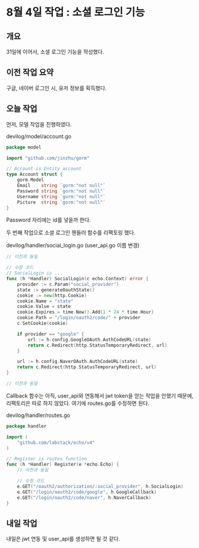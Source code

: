 # 8월 4일 작업 : 소셜 로그인 기능

## 개요

31일에 이어서, 소셜 로그인 기능을 작성했다.


## 이전 작업 요약

구글, 네이버 로그인 시, 유저 정보를 획득했다.


## 오늘 작업

먼저, 모델 작업을 진행하였다.

devilog/model/account.go
```go
package model

import "github.com/jinzhu/gorm"

// Account is Entity account
type Account struct {
	gorm.Model
	Email    string `gorm:"not null"`
	Password string `gorm:"not null"`
	Username string `gorm:"not null"`
	Picture  string `gorm:"not null"`
}
```

Password 자리에는 id를 넣을까 한다. 

두 번째 작업으로 소셜 로그인 핸들러 함수를 리팩토링 했다.

devilog/handler/social_login.go (user_api.go 이름 변경)
```go
// 이전과 동일

// 수정 코드
// SocialLogin is ...
func (h *Handler) SocialLogin(c echo.Context) error {
	provider := c.Param("social_provider")
	state := generateOauthState()
	cookie := new(http.Cookie)
	cookie.Name = "state"
	cookie.Value = state
	cookie.Expires = time.Now().Add(1 * 24 * time.Hour)
	cookie.Path = "/login/oauth2/code/" + provider
	c.SetCookie(cookie)

	if provider == "google" {
		url := h.config.GoogleOAuth.AuthCodeURL(state)
		return c.Redirect(http.StatusTemporaryRedirect, url)
	}

	url := h.config.NaverOAuth.AuthCodeURL(state)
	return c.Redirect(http.StatusTemporaryRedirect, url)
}

// 이전과 동일
```

Callback 함수는 아직, user_api와 연동해서 jwt token을 얻는 작업을 안했기 때문에, 리팩토리은 따로 하지 않았다. 여기에 routes.go를 수정하면 된다.

devilog/handler/routes.go
```go
package handler

import (
	"github.com/labstack/echo/v4"
)

// Register is routes function
func (h *Handler) Register(e *echo.Echo) {
	// 이전과 동일

    // 수정 코드
	e.GET("/oauth2/authorization/:social_provider", h.SocialLogin)
	e.GET("/login/oauth2/code/google", h.GoogleCallback)
	e.GET("/login/oauth2/code/naver", h.NaverCallback)
}
```


## 내일 작업

내일은 jwt 연동 및 user_api를 생성하면 될 것 같다.